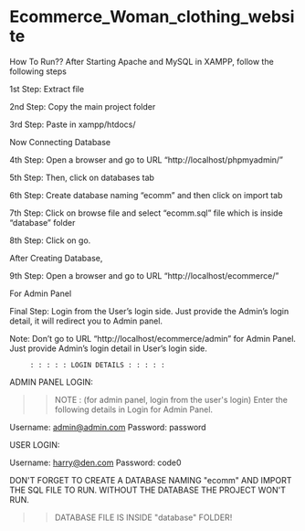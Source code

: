 # Ecommerce_Woman_clothing_website
How To Run??
After Starting Apache and MySQL in XAMPP, follow the following steps

1st Step: Extract file

2nd Step: Copy the main project folder

3rd Step: Paste in xampp/htdocs/

Now Connecting Database

4th Step: Open a browser and go to URL “http://localhost/phpmyadmin/”

5th Step: Then, click on databases tab

6th Step: Create database naming “ecomm” and then click on import tab

7th Step: Click on browse file and select “ecomm.sql” file which is inside “database” folder

8th Step: Click on go.

After Creating Database,

9th Step: Open a browser and go to URL “http://localhost/ecommerce/”

For Admin Panel

Final Step: Login from the User’s login side. Just provide the Admin’s login detail, it will redirect you to Admin panel.

Note: Don’t go to URL “http://localhost/ecommerce/admin” for Admin Panel. Just provide Admin’s login detail in User’s login side.


         : : : : : LOGIN DETAILS : : : : : 

ADMIN PANEL LOGIN:

>> NOTE : (for admin panel, login from the user's login)
>>Enter the following details in Login for Admin Panel.

Username: admin@admin.com
Password: password

USER LOGIN:

Username: harry@den.com
Password: code0

DON'T FORGET TO CREATE A DATABASE NAMING "ecomm" AND IMPORT THE SQL FILE TO RUN.
WITHOUT THE DATABASE THE PROJECT WON'T RUN.

>>DATABASE FILE IS INSIDE "database" FOLDER!
